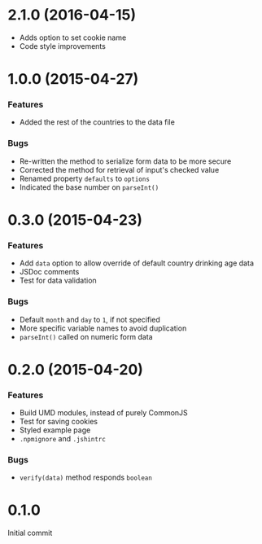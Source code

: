 # 2.1.0 (2016-04-15)
* Adds option to set cookie name
* Code style improvements

# 1.0.0 (2015-04-27)
### Features
* Added the rest of the countries to the data file

### Bugs
* Re-written the method to serialize form data to be more secure
* Corrected the method for retrieval of input's checked value
* Renamed property `defaults` to `options`
* Indicated the base number on `parseInt()`

# 0.3.0 (2015-04-23)
### Features
* Add `data` option to allow override of default country drinking age data
* JSDoc comments
* Test for data validation

### Bugs
* Default `month` and `day` to `1`, if not specified
* More specific variable names to avoid duplication
* `parseInt()` called on numeric form data

# 0.2.0 (2015-04-20)
### Features
* Build UMD modules, instead of purely CommonJS
* Test for saving cookies
* Styled example page
* `.npmignore` and `.jshintrc`

### Bugs
* `verify(data)` method responds `boolean`

# 0.1.0
Initial commit
